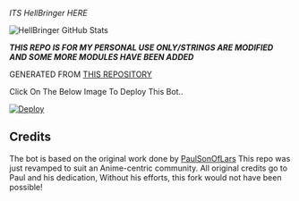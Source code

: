 *ITS HellBringer HERE*

![HellBringer GitHub Stats](https://github-readme-stats.vercel.app/api?username=HellBringerReal&show_icons=true&theme=default&hide=stars)


***THIS REPO IS FOR MY PERSONAL USE ONLY/STRINGS ARE MODIFIED AND SOME MORE MODULES HAVE BEEN ADDED***


 
GENERATED FROM [THIS REPOSITORY](https://github.com/AnimeKaizoku/SaitamaRobot)

Click On The Below Image To Deploy This Bot..

[![Deploy](https://telegra.ph/file/76a2bd8715f3e19fc972d.jpg)](https://heroku.com/deploy?template=https://github.com/HellBringerReal/HellYeah.git)





## Credits
The bot is based on the original work done by [PaulSonOfLars](https://github.com/PaulSonOfLars)
This repo was just revamped to suit an Anime-centric community. All original credits go to Paul and his dedication, Without his efforts, this fork would not have been possible!
